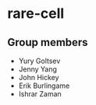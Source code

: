 # rare-cell

## Group members
* Yury Goltsev
* Jenny Yang
* John Hickey
* Erik Burlingame
* Ishrar Zaman
